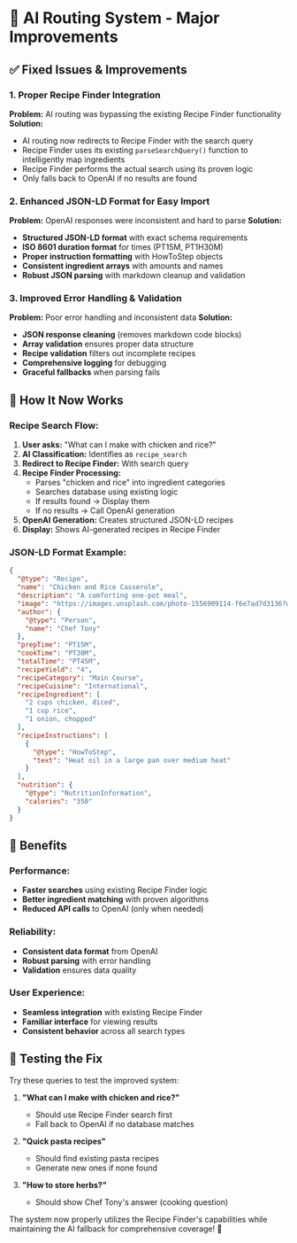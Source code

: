 # 🔧 AI Routing System - Major Improvements

## ✅ **Fixed Issues & Improvements**

### **1. Proper Recipe Finder Integration**
**Problem:** AI routing was bypassing the existing Recipe Finder functionality
**Solution:** 
- AI routing now redirects to Recipe Finder with the search query
- Recipe Finder uses its existing `parseSearchQuery()` function to intelligently map ingredients
- Recipe Finder performs the actual search using its proven logic
- Only falls back to OpenAI if no results are found

### **2. Enhanced JSON-LD Format for Easy Import**
**Problem:** OpenAI responses were inconsistent and hard to parse
**Solution:**
- **Structured JSON-LD format** with exact schema requirements
- **ISO 8601 duration format** for times (PT15M, PT1H30M)
- **Proper instruction formatting** with HowToStep objects
- **Consistent ingredient arrays** with amounts and names
- **Robust JSON parsing** with markdown cleanup and validation

### **3. Improved Error Handling & Validation**
**Problem:** Poor error handling and inconsistent data
**Solution:**
- **JSON response cleaning** (removes markdown code blocks)
- **Array validation** ensures proper data structure
- **Recipe validation** filters out incomplete recipes
- **Comprehensive logging** for debugging
- **Graceful fallbacks** when parsing fails

## 🎯 **How It Now Works**

### **Recipe Search Flow:**
1. **User asks:** "What can I make with chicken and rice?"
2. **AI Classification:** Identifies as `recipe_search`
3. **Redirect to Recipe Finder:** With search query
4. **Recipe Finder Processing:**
   - Parses "chicken and rice" into ingredient categories
   - Searches database using existing logic
   - If results found → Display them
   - If no results → Call OpenAI generation
5. **OpenAI Generation:** Creates structured JSON-LD recipes
6. **Display:** Shows AI-generated recipes in Recipe Finder

### **JSON-LD Format Example:**
```json
{
  "@type": "Recipe",
  "name": "Chicken and Rice Casserole",
  "description": "A comforting one-pot meal",
  "image": "https://images.unsplash.com/photo-1556909114-f6e7ad7d3136?w=400",
  "author": {
    "@type": "Person",
    "name": "Chef Tony"
  },
  "prepTime": "PT15M",
  "cookTime": "PT30M",
  "totalTime": "PT45M",
  "recipeYield": "4",
  "recipeCategory": "Main Course",
  "recipeCuisine": "International",
  "recipeIngredient": [
    "2 cups chicken, diced",
    "1 cup rice",
    "1 onion, chopped"
  ],
  "recipeInstructions": [
    {
      "@type": "HowToStep",
      "text": "Heat oil in a large pan over medium heat"
    }
  ],
  "nutrition": {
    "@type": "NutritionInformation",
    "calories": "350"
  }
}
```

## 🚀 **Benefits**

### **Performance:**
- **Faster searches** using existing Recipe Finder logic
- **Better ingredient matching** with proven algorithms
- **Reduced API calls** to OpenAI (only when needed)

### **Reliability:**
- **Consistent data format** from OpenAI
- **Robust parsing** with error handling
- **Validation** ensures data quality

### **User Experience:**
- **Seamless integration** with existing Recipe Finder
- **Familiar interface** for viewing results
- **Consistent behavior** across all search types

## 🧪 **Testing the Fix**

Try these queries to test the improved system:

1. **"What can I make with chicken and rice?"**
   - Should use Recipe Finder search first
   - Fall back to OpenAI if no database matches

2. **"Quick pasta recipes"**
   - Should find existing pasta recipes
   - Generate new ones if none found

3. **"How to store herbs?"**
   - Should show Chef Tony's answer (cooking question)

The system now properly utilizes the Recipe Finder's capabilities while maintaining the AI fallback for comprehensive coverage! 🎉
